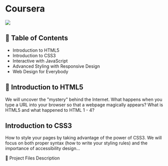  # Coursera
 ![](https://s3.amazonaws.com/coursera/media/Grid_Coursera_Partners_updated.png)
 
 ## 📖 Table of Contents
 - Introduction to HTML5
 - Introduction to CSS3
 - Interactive with JavaScript
 - Advanced Styling with Responsive Design
 - Web Design for Everybody

## 📝 Introduction to HTML5
We will uncover the "mystery" behind the Internet. What happens when you type a URL into your browser so that a webpage magically appears? What is HTML5 and what happened to HTML 1 - 4? 

## Introduction to CSS3
How to style your pages by taking advantage of the power of CSS3. We will focus on both proper syntax (how to write your styling rules) and the importance of accessibility design...

💾 Project Files Description
